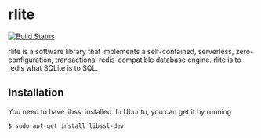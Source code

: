rlite
=====

[![Build Status](https://travis-ci.org/seppo0010/rlite.svg?branch=master)](https://travis-ci.org/seppo0010/rlite)

rlite is a software library that implements a self-contained, serverless, zero-configuration, transactional redis-compatible database engine. rlite is to redis what SQLite is to SQL.

Installation
------------

You need to have libssl installed. In Ubuntu, you can get it by running

    $ sudo apt-get install libssl-dev
